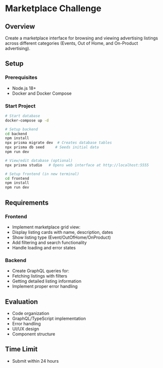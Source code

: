 # Marketplace Challenge

## Overview

Create a marketplace interface for browsing and viewing advertising listings across different categories (Events, Out of Home, and On-Product advertising).

## Setup

### Prerequisites

- Node.js 18+
- Docker and Docker Compose

### Start Project

```bash
# Start database
docker-compose up -d

# Setup backend
cd backend
npm install
npx prisma migrate dev  # Creates database tables
npx prisma db seed     # Seeds initial data
npm run dev

# View/edit database (optional)
npx prisma studio   # Opens web interface at http://localhost:5555

# Setup frontend (in new terminal)
cd frontend
npm install
npm run dev
```

## Requirements

### Frontend

- Implement marketplace grid view:
- Display listing cards with name, description, dates
- Show listing type (Event/OutOfHome/OnProduct)
- Add filtering and search functionality
- Handle loading and error states

### Backend

- Create GraphQL queries for:
- Fetching listings with filters
- Getting detailed listing information
- Implement proper error handling

## Evaluation

- Code organization
- GraphQL/TypeScript implementation
- Error handling
- UI/UX design
- Component structure

## Time Limit

- Submit within 24 hours

